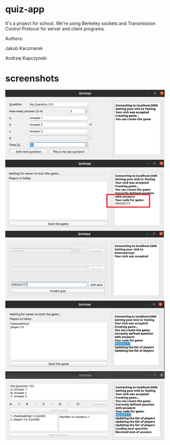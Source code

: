 # quiz-app

It's a project for school. We're using Berkeley sockets and Transmission Control Protocol for server and client programs.

Authors:

Jakub Kaczmarek

Andrzej Kapczynski

# screenshots

![](/screenshots/creating.png)
![](/screenshots/code.png)
![](/screenshots/joining.png)
![](/screenshots/lobby.png)
![](/screenshots/question.png)
